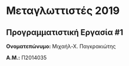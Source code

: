 # Μεταγλωττιστές 2019
## Προγραμματιστική Εργασία #1

**Ονοματεπώνυμο:** Μιχαήλ-Χ. Παγκρακιώτης

**Α.Μ.:** Π2014035


